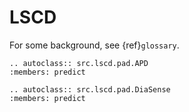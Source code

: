 # LSCD

For some background, see {ref}`glossary`.

```{eval-rst}  
.. autoclass:: src.lscd.pad.APD
:members: predict
```

```{eval-rst}  
.. autoclass:: src.lscd.pad.DiaSense
:members: predict
```
